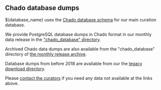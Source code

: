## Chado database dumps

${database_name} uses the [Chado database schema](http://gmod.org/wiki/Chado)
for our main curation database.

We provide PostgreSQL database dumps in Chado format in our monthly
data release in the ["chado_database" directory](/latest_release/chado_database).

Archived Chado data dumps are also available from the "chado_database"
directory of [the monthly release archive](/monthly_releases).

Database dumps from before 2018 are available from our the
[legacy download directory](http://curation.pombase.org/releases/).

Please [contact the curators](mailto:${helpdesk_address})
if you need any data not available at the links above.
